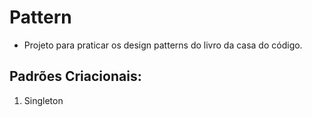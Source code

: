 # Pattern

- Projeto para praticar os design patterns do livro da casa do código.

## Padrões Criacionais: 

1. Singleton

